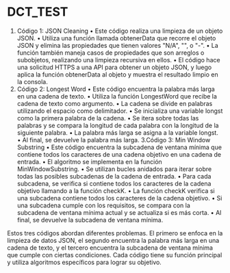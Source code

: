 # DCT_TEST
 1. Código 1: JSON Cleaning
• Este código realiza una limpieza de un objeto JSON.
• Utiliza una función llamada obtenerData que recorre el objeto JSON y elimina las propiedades que tienen valores "N/A", "", o "-".
• La función también maneja casos de propiedades que son arreglos o subobjetos, realizando una limpieza recursiva en ellos.
• El código hace una solicitud HTTPS a una API para obtener un objeto JSON, y luego aplica la función obtenerData al objeto y muestra el resultado limpio en la consola.
2. Código 2: Longest Word
• Este código encuentra la palabra más larga en una cadena de texto.
• Utiliza la función LongestWord que recibe la cadena de texto como argumento.
• La cadena se divide en palabras utilizando el espacio como delimitador.
• Se inicializa una variable longst como la primera palabra de la cadena.
• Se itera sobre todas las palabras y se compara la longitud de cada palabra con la longitud de la siguiente palabra.
• La palabra más larga se asigna a la variable longst.
• Al final, se devuelve la palabra más larga.
3.Código 3: Min Window Substring
• Este código encuentra la subcadena de ventana mínima que contiene todos los caracteres de una cadena objetivo en una cadena de entrada.
• El algoritmo se implementa en la función MinWindowSubstring.
• Se utilizan bucles anidados para iterar sobre todas las posibles subcadenas de la cadena de entrada.
• Para cada subcadena, se verifica si contiene todos los caracteres de la cadena objetivo llamando a la función checkK.
• La función checkK verifica si una subcadena contiene todos los caracteres de la cadena objetivo.
• Si una subcadena cumple con los requisitos, se compara con la subcadena de ventana mínima actual y se actualiza si es más corta.
• Al final, se devuelve la subcadena de ventana mínima.

Estos tres códigos abordan diferentes problemas. El primero se enfoca en la limpieza de datos JSON, el segundo encuentra la palabra más larga en una cadena de texto, y el tercero encuentra la subcadena de ventana mínima que cumple con ciertas condiciones. Cada código tiene su función principal y utiliza algoritmos específicos para lograr su objetivo.
